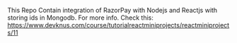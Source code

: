 This Repo Contain integration of RazorPay with Nodejs and Reactjs with storing ids in Mongodb.
For more info.
Check this: https://www.devknus.com/course/tutorialreactminiprojects/reactminiprojects/11
